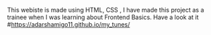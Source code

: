 This webiste is made using HTML, CSS , I have made this project as a trainee when I was learning about Frontend Basics. Have a look at it
#https://adarshamigo11.github.io/my_tunes/
